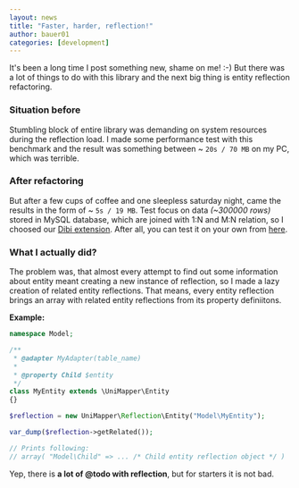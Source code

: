 ```yaml
---
layout: news
title: "Faster, harder, reflection!"
author: bauer01
categories: [development]
---
```


It's been a long time I post something new, shame on me! :-) But there was a lot of things to do with this library and the next big thing is entity reflection refactoring.

### Situation before
Stumbling block of entire library was demanding on system resources during the reflection load.
I made some performance test with this benchmark and the result was something between ~ `20s / 70 MB` on my PC, which was terrible.

### After refactoring
But after a few cups of coffee and one sleepless saturday night, came the results in the form of ~ `5s / 19 MB`.
Test focus on data *(~300000 rows)* stored in MySQL database, which are joined with 1:N and M:N relation, so I choosed our [Dibi extension](https://github.com/unimapper/dibi).
After all, you can test it on your own from [here](https://github.com/bauer01/db-benchmark/tree/unimapper).

### What I actually did?
The problem was, that almost every attempt to find out some information about entity meant creating a new instance of reflection,
so I made a lazy creation of related entity reflections. That means, every entity reflection brings an array with related entity reflections from its property definiitons.

**Example:**

~~~ php
namespace Model;

/**
 * @adapter MyAdapter(table_name)
 *
 * @property Child $entity
 */
class MyEntity extends \UniMapper\Entity
{}

$reflection = new UniMapper\Reflection\Entity("Model\MyEntity");

var_dump($reflection->getRelated());

// Prints following:
// array( "Model\Child" => ... /* Child entity reflection object */ )
~~~

Yep, there is **a lot of @todo with reflection**, but for starters it is not bad.

